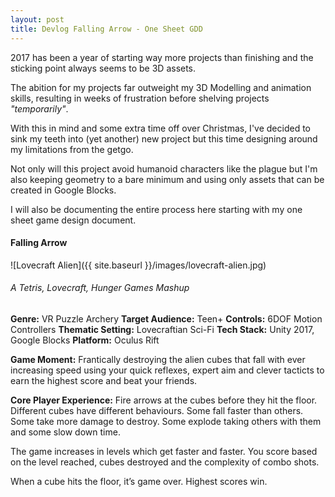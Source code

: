 ```yaml
---
layout: post
title: Devlog Falling Arrow - One Sheet GDD
---
```


2017 has been a year of starting way more projects than finishing and the sticking point always seems to be 3D assets.

The abition for my projects far outweight my 3D Modelling and animation skills, resulting in weeks of frustration before shelving projects *"temporarily"*.

With this in mind and some extra time off over Christmas, I've decided to sink my teeth into (yet another) new project but this time designing around my limitations from the getgo.

Not only will this project avoid humanoid characters like the plague but I'm also keeping geometry to a bare minimum and using only assets that can be created in Google Blocks.

I will also be documenting the entire process here starting with my one sheet game design document.

#### Falling Arrow
![Lovecraft Alien]({{ site.baseurl }}/images/lovecraft-alien.jpg)
###### A Tetris, Lovecraft, Hunger Games Mashup

**Genre:**	VR Puzzle Archery
**Target Audience:** Teen+
**Controls:** 6DOF Motion Controllers
**Thematic Setting:** Lovecraftian Sci-Fi
**Tech Stack:** Unity 2017, Google Blocks
**Platform:** Oculus Rift

**Game Moment:** Frantically destroying the alien cubes that fall with ever increasing speed using your quick reflexes, expert aim and clever tacticts to earn the highest score and beat your friends.

**Core Player Experience:** Fire arrows at the cubes before they hit the floor. Different cubes have different behaviours. Some fall faster than others. Some take more damage to destroy. Some explode taking others with them and some slow down time.

The game increases in levels which get faster and faster. You score based on the level reached, cubes destroyed and the complexity of combo shots.

When a cube hits the floor, it’s game over. Highest scores win.
